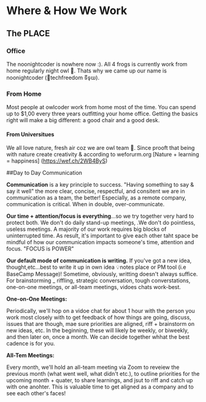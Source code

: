 # Where & How We Work

## The PLACE

### Office

The noonightcoder is nowhere now :). All 4 frogs is currently work from home regularly night owl 🦉. Thats why we came up our name is noonightcoder (🦉techfreedom ទីទុយ).

### From Home

Most people at owlcoder work from home most of the time. You can spend up to $1,00 every three years outfitting your home office. Getting the basics right will make a big different: a good chair and a good desk.

#### From Universitues

We all love nature, fresh air coz we are owl team 🦉. Since prooft that being with nature create creativity & according to weforurm.org [Nature + learning = happiness] (https://wef.ch/2WB4ByS)

##Day to Day Communication

**Communication** is a key principle to success. "Having something to say & say it well" the more clear, concise, respectful, and consitent we are in communication as a team, the better! Especially, as a remote company, communication is critical. When in double, over-communicate.

**Our time + attention/focus is everything**...so we try together very hard to protect both. We don't do daily stand-up meetings, .We don't do pointless, useless meetings. A majority of our work requires big blocks of uninterrupted time. As result, it's important to give each other taht space be mindful of how our communication impacts someone's time, attention and focus. "FOCUS is POWER"

**Our default mode of communication is writing.** If you've got a new idea, thought,etc...best to write it up in own idea 💡notes place or PM tool (i.e BaseCamp Message)! Sometime, obviously, writting doesn't always suffice. For brainstorming _ riffling, strategic conversation, tough converstations, one-on-one meetings, or all-team meetings, vidoes chats work-best.

**One-on-One Meetings:**

Periodically, we'll hop on a vidoe chat for about 1 hour with the person you work most closely with to get feedback of how things are going, discuss, issues that are though, mae sure priorities are aligned, riff + brainstorm on new ideas, etc. In the beginning, these will likely be weekly, or biweekly, and then later on, once a month. We can decide together whhat the best cadence is for you.

**All-Tem Meetings:**

Every month, we'll hold an all-team meeting via Zoom to reveiew the previous month (what went well, what didn't etc.), to outline priorities for the upcoming month + quater, to share learnings, and jsut to riff and catch up with one anohter. This is valuable time to get aligned as a company and to see each other's faces!


